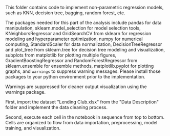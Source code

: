 This folder contains code to implement non-parametric regression models, such as KNN, decision tree, bagging, random forest, etc.

The packages needed for this part of the analysis include pandas for data manipulation, sklearn.model_selection for model selection tools, KNeighborsRegressor and GridSearchCV from sklearn for regression modeling and hyperparameter optimization, numpy for numerical computing, StandardScaler for data normalization, DecisionTreeRegressor and plot_tree from sklearn.tree for decision tree modeling and visualization, subplots from matplotlib for plotting multiple figures, GradientBoostingRegressor and RandomForestRegressor from sklearn.ensemble for ensemble methods, matplotlib.pyplot for plotting graphs, and `warnings` to suppress warning messages. Please install those packages to your python environment prior to the implementation.

Warnings are suppressed for cleaner output visualization using the warnings package.

First, import the dataset "Lending Club.xlsx" from the "Data Description" folder and implement the data cleaning process.

Second, execute each cell in the notebook in sequence from top to bottom. Cells are organized to flow from data importation, preprocessing, model training, and visualization.

